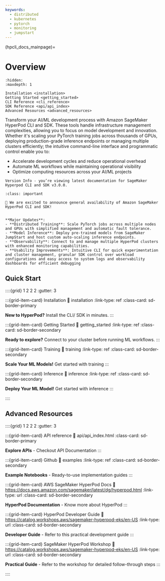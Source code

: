 ```yaml
---
keywords:
  - distributed
  - kubernetes
  - pytorch
  - monitoring
  - jumpstart
---
```


(hpcli_docs_mainpage)=

# Overview

```{toctree}
:hidden:
:maxdepth: 1

Installation <installation>
Getting Started <getting_started>
CLI Reference <cli_reference>
SDK Reference <api/api_index>
Advanced Resources <advanced_resources>
```

Transform your AI/ML development process with Amazon SageMaker HyperPod CLI and SDK. These tools handle infrastructure management complexities, allowing you to focus on model development and innovation. Whether it's scaling your PyTorch training jobs across thousands of GPUs, deploying production-grade inference endpoints or managing multiple clusters efficiently; the intuitive command-line interface and programmatic control enable you to:
- Accelerate development cycles and reduce operational overhead
- Automate ML workflows while maintaining operational visibility
- Optimize computing resources across your AI/ML projects


```{note}
Version Info - you’re viewing latest documentation for SageMaker Hyperpod CLI and SDK v3.0.0.
```


```{admonition} What's New
:class: important

🚀 We are excited to announce general availability of Amazon SageMaker HyperPod CLI and SDK!


**Major Updates**:
- **Distributed Training**: Scale PyTorch jobs across multiple nodes and GPUs with simplified management and automatic fault tolerance.
- **Model Inference**: Deploy pre-trained models from SageMaker JumpStart and host custom auto-scaling inference endpoints.
- **Observability**: Connect to and manage multiple HyperPod clusters with enhanced monitoring capabilities.
- **Usability Improvements**: Intuitive CLI for quick experimentation and cluster management, granular SDK control over workload configurations and easy access to system logs and observability dashboards for efficient debugging

```

## Quick Start


::::{grid} 1 2 2 2
:gutter: 3

:::{grid-item-card} Installation
:link: installation
:link-type: ref
:class-card: sd-border-primary

**New to HyperPod?** Install the CLI/ SDK in minutes.
:::

:::{grid-item-card} Getting Started
:link: getting_started
:link-type: ref
:class-card: sd-border-secondary

**Ready to explore?** Connect to your cluster before running ML workflows.
:::

:::{grid-item-card} Training
:link: training
:link-type: ref
:class-card: sd-border-secondary

**Scale Your ML Models!** Get started with training
:::

:::{grid-item-card} Inference
:link: inference
:link-type: ref
:class-card: sd-border-secondary

**Deploy Your ML Model!** Get started with inference
:::

::::

## Advanced Resources

::::{grid} 1 2 2 2
:gutter: 3

:::{grid-item-card} API reference
:link: api/api_index.html
:class-card: sd-border-primary

**Explore APIs** - Checkout API Documentation
:::

:::{grid-item-card} Github
:link: examples
:link-type: ref
:class-card: sd-border-secondary

**Example Notebooks** - Ready-to-use implementation guides
:::

:::{grid-item-card} AWS SageMaker HyperPod Docs
:link: https://docs.aws.amazon.com/sagemaker/latest/dg/hyperpod.html
:link-type: url
:class-card: sd-border-secondary

**HyperPod Documentation** - Know more about HyperPod
:::

:::{grid-item-card} HyperPod Developer Guide
:link: https://catalog.workshops.aws/sagemaker-hyperpod-eks/en-US
:link-type: url
:class-card: sd-border-secondary

**Developer Guide** - Refer to this practical development guide
:::

:::{grid-item-card} SageMaker HyperPod Workshop
:link: https://catalog.workshops.aws/sagemaker-hyperpod-eks/en-US
:link-type: url
:class-card: sd-border-secondary

**Practical Guide** - Refer to the workshop for detailed follow-through steps
:::


::::
